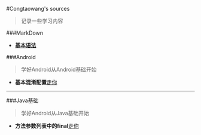 #Congtaowang's sources

>记录一些学习内容

###MarkDown
* **[基本语法](./MarkDown.md)**

###Android
>学好Android从Android基础开始

* **基本混淆配置**[走你](https://github.com/congtaowang/sources/blob/master/Android/Android混淆.md)

- - -

###Java基础
>学好Android从Java基础开始

* **方法参数列表中的final**[走你](https://github.com/congtaowang/sources/blob/master/java/Java基础.md)

